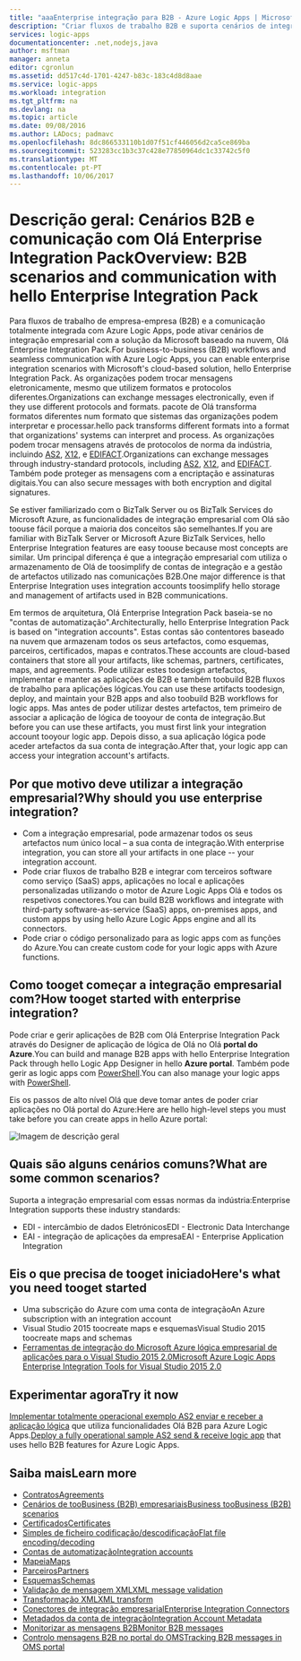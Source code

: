 ```yaml
---
title: "aaaEnterprise integração para B2B - Azure Logic Apps | Microsoft Docs"
description: "Criar fluxos de trabalho B2B e suporta cenários de integração do enterprise para aplicações lógicas com Olá Enterprise Integration Pack"
services: logic-apps
documentationcenter: .net,nodejs,java
author: msftman
manager: anneta
editor: cgronlun
ms.assetid: dd517c4d-1701-4247-b83c-183c4d8d8aae
ms.service: logic-apps
ms.workload: integration
ms.tgt_pltfrm: na
ms.devlang: na
ms.topic: article
ms.date: 09/08/2016
ms.author: LADocs; padmavc
ms.openlocfilehash: 8dc866533110b1d07f51cf446056d2ca5ce869ba
ms.sourcegitcommit: 523283cc1b3c37c428e77850964dc1c33742c5f0
ms.translationtype: MT
ms.contentlocale: pt-PT
ms.lasthandoff: 10/06/2017
---
```

# <a name="overview-b2b-scenarios-and-communication-with-hello-enterprise-integration-pack"></a><span data-ttu-id="79bdc-103">Descrição geral: Cenários B2B e comunicação com Olá Enterprise Integration Pack</span><span class="sxs-lookup"><span data-stu-id="79bdc-103">Overview: B2B scenarios and communication with hello Enterprise Integration Pack</span></span>

<span data-ttu-id="79bdc-104">Para fluxos de trabalho de empresa-empresa (B2B) e a comunicação totalmente integrada com Azure Logic Apps, pode ativar cenários de integração empresarial com a solução da Microsoft baseado na nuvem, Olá Enterprise Integration Pack.</span><span class="sxs-lookup"><span data-stu-id="79bdc-104">For business-to-business (B2B) workflows and seamless communication with Azure Logic Apps, you can enable enterprise integration scenarios with Microsoft's cloud-based solution, hello Enterprise Integration Pack.</span></span> <span data-ttu-id="79bdc-105">As organizações podem trocar mensagens eletronicamente, mesmo que utilizem formatos e protocolos diferentes.</span><span class="sxs-lookup"><span data-stu-id="79bdc-105">Organizations can exchange messages electronically, even if they use different protocols and formats.</span></span> <span data-ttu-id="79bdc-106">pacote de Olá transforma formatos diferentes num formato que sistemas das organizações podem interpretar e processar.</span><span class="sxs-lookup"><span data-stu-id="79bdc-106">hello pack transforms different formats into a format that organizations' systems can interpret and process.</span></span> <span data-ttu-id="79bdc-107">As organizações podem trocar mensagens através de protocolos de norma da indústria, incluindo [AS2](../logic-apps/logic-apps-enterprise-integration-as2.md), [X12](logic-apps-enterprise-integration-x12.md), e [EDIFACT](../logic-apps/logic-apps-enterprise-integration-edifact.md).</span><span class="sxs-lookup"><span data-stu-id="79bdc-107">Organizations can exchange messages through industry-standard protocols, including [AS2](../logic-apps/logic-apps-enterprise-integration-as2.md), [X12](logic-apps-enterprise-integration-x12.md), and [EDIFACT](../logic-apps/logic-apps-enterprise-integration-edifact.md).</span></span> <span data-ttu-id="79bdc-108">Também pode proteger as mensagens com a encriptação e assinaturas digitais.</span><span class="sxs-lookup"><span data-stu-id="79bdc-108">You can also secure messages with both encryption and digital signatures.</span></span>

<span data-ttu-id="79bdc-109">Se estiver familiarizado com o BizTalk Server ou os BizTalk Services do Microsoft Azure, as funcionalidades de integração empresarial com Olá são toouse fácil porque a maioria dos conceitos são semelhantes.</span><span class="sxs-lookup"><span data-stu-id="79bdc-109">If you are familiar with BizTalk Server or Microsoft Azure BizTalk Services, hello Enterprise Integration features are easy toouse because most concepts are similar.</span></span> <span data-ttu-id="79bdc-110">Um principal diferença é que a integração empresarial com utiliza o armazenamento de Olá de toosimplify de contas de integração e a gestão de artefactos utilizado nas comunicações B2B.</span><span class="sxs-lookup"><span data-stu-id="79bdc-110">One major difference is that Enterprise Integration uses integration accounts toosimplify hello storage and management of artifacts used in B2B communications.</span></span> 

<span data-ttu-id="79bdc-111">Em termos de arquitetura, Olá Enterprise Integration Pack baseia-se no "contas de automatização".</span><span class="sxs-lookup"><span data-stu-id="79bdc-111">Architecturally, hello Enterprise Integration Pack is based on "integration accounts".</span></span> <span data-ttu-id="79bdc-112">Estas contas são contentores baseado na nuvem que armazenam todos os seus artefactos, como esquemas, parceiros, certificados, mapas e contratos.</span><span class="sxs-lookup"><span data-stu-id="79bdc-112">These accounts are cloud-based containers that store all your artifacts, like schemas, partners, certificates, maps, and agreements.</span></span> <span data-ttu-id="79bdc-113">Pode utilizar estes toodesign artefactos, implementar e manter as aplicações de B2B e também toobuild B2B fluxos de trabalho para aplicações lógicas.</span><span class="sxs-lookup"><span data-stu-id="79bdc-113">You can use these artifacts toodesign, deploy, and maintain your B2B apps and also toobuild B2B workflows for logic apps.</span></span> <span data-ttu-id="79bdc-114">Mas antes de poder utilizar destes artefactos, tem primeiro de associar a aplicação de lógica de tooyour de conta de integração.</span><span class="sxs-lookup"><span data-stu-id="79bdc-114">But before you can use these artifacts, you must first link your integration account tooyour logic app.</span></span> <span data-ttu-id="79bdc-115">Depois disso, a sua aplicação lógica pode aceder artefactos da sua conta de integração.</span><span class="sxs-lookup"><span data-stu-id="79bdc-115">After that, your logic app can access your integration account's artifacts.</span></span>

## <a name="why-should-you-use-enterprise-integration"></a><span data-ttu-id="79bdc-116">Por que motivo deve utilizar a integração empresarial?</span><span class="sxs-lookup"><span data-stu-id="79bdc-116">Why should you use enterprise integration?</span></span>

* <span data-ttu-id="79bdc-117">Com a integração empresarial, pode armazenar todos os seus artefactos num único local – a sua conta de integração.</span><span class="sxs-lookup"><span data-stu-id="79bdc-117">With enterprise integration, you can store all your artifacts in one place -- your integration account.</span></span>
* <span data-ttu-id="79bdc-118">Pode criar fluxos de trabalho B2B e integrar com terceiros software como serviço (SaaS) apps, aplicações no local e aplicações personalizadas utilizando o motor de Azure Logic Apps Olá e todos os respetivos conectores.</span><span class="sxs-lookup"><span data-stu-id="79bdc-118">You can build B2B workflows and integrate with third-party software-as-service (SaaS) apps, on-premises apps, and custom apps by using hello Azure Logic Apps engine and all its connectors.</span></span>
* <span data-ttu-id="79bdc-119">Pode criar o código personalizado para as logic apps com as funções do Azure.</span><span class="sxs-lookup"><span data-stu-id="79bdc-119">You can create custom code for your logic apps with Azure functions.</span></span>

## <a name="how-tooget-started-with-enterprise-integration"></a><span data-ttu-id="79bdc-120">Como tooget começar a integração empresarial com?</span><span class="sxs-lookup"><span data-stu-id="79bdc-120">How tooget started with enterprise integration?</span></span>

<span data-ttu-id="79bdc-121">Pode criar e gerir aplicações de B2B com Olá Enterprise Integration Pack através do Designer de aplicação de lógica de Olá no Olá **portal do Azure**.</span><span class="sxs-lookup"><span data-stu-id="79bdc-121">You can build and manage B2B apps with hello Enterprise Integration Pack through hello Logic App Designer in hello **Azure portal**.</span></span> <span data-ttu-id="79bdc-122">Também pode gerir as logic apps com [PowerShell](https://msdn.microsoft.com/library/azure/mt652195.aspx "Logic apps do PowerShell tópicos").</span><span class="sxs-lookup"><span data-stu-id="79bdc-122">You can also manage your logic apps with [PowerShell](https://msdn.microsoft.com/library/azure/mt652195.aspx "Logic apps PowerShell topics").</span></span>

<span data-ttu-id="79bdc-123">Eis os passos de alto nível Olá que deve tomar antes de poder criar aplicações no Olá portal do Azure:</span><span class="sxs-lookup"><span data-stu-id="79bdc-123">Here are hello high-level steps you must take before you can create apps in hello Azure portal:</span></span>

![Imagem de descrição geral](media/logic-apps-enterprise-integration-overview/overview-0.png)  

## <a name="what-are-some-common-scenarios"></a><span data-ttu-id="79bdc-125">Quais são alguns cenários comuns?</span><span class="sxs-lookup"><span data-stu-id="79bdc-125">What are some common scenarios?</span></span>

<span data-ttu-id="79bdc-126">Suporta a integração empresarial com essas normas da indústria:</span><span class="sxs-lookup"><span data-stu-id="79bdc-126">Enterprise Integration supports these industry standards:</span></span>

* <span data-ttu-id="79bdc-127">EDI - intercâmbio de dados Eletrónicos</span><span class="sxs-lookup"><span data-stu-id="79bdc-127">EDI - Electronic Data Interchange</span></span>
* <span data-ttu-id="79bdc-128">EAI - integração de aplicações da empresa</span><span class="sxs-lookup"><span data-stu-id="79bdc-128">EAI - Enterprise Application Integration</span></span>

## <a name="heres-what-you-need-tooget-started"></a><span data-ttu-id="79bdc-129">Eis o que precisa de tooget iniciado</span><span class="sxs-lookup"><span data-stu-id="79bdc-129">Here's what you need tooget started</span></span>

* <span data-ttu-id="79bdc-130">Uma subscrição do Azure com uma conta de integração</span><span class="sxs-lookup"><span data-stu-id="79bdc-130">An Azure subscription with an integration account</span></span>
* <span data-ttu-id="79bdc-131">Visual Studio 2015 toocreate maps e esquemas</span><span class="sxs-lookup"><span data-stu-id="79bdc-131">Visual Studio 2015 toocreate maps and schemas</span></span>
* [<span data-ttu-id="79bdc-132">Ferramentas de integração do Microsoft Azure lógica empresarial de aplicações para o Visual Studio 2015 2.0</span><span class="sxs-lookup"><span data-stu-id="79bdc-132">Microsoft Azure Logic Apps Enterprise Integration Tools for Visual Studio 2015 2.0</span></span>](https://aka.ms/vsmapsandschemas)  

## <a name="try-it-now"></a><span data-ttu-id="79bdc-133">Experimentar agora</span><span class="sxs-lookup"><span data-stu-id="79bdc-133">Try it now</span></span>

<span data-ttu-id="79bdc-134">[Implementar totalmente operacional exemplo AS2 enviar e receber a aplicação lógica](https://github.com/Azure/azure-quickstart-templates/tree/master/201-logic-app-as2-send-receive) que utiliza funcionalidades Olá B2B para Azure Logic Apps.</span><span class="sxs-lookup"><span data-stu-id="79bdc-134">[Deploy a fully operational sample AS2 send & receive logic app](https://github.com/Azure/azure-quickstart-templates/tree/master/201-logic-app-as2-send-receive) that uses hello B2B features for Azure Logic Apps.</span></span>

## <a name="learn-more"></a><span data-ttu-id="79bdc-135">Saiba mais</span><span class="sxs-lookup"><span data-stu-id="79bdc-135">Learn more</span></span>
* [<span data-ttu-id="79bdc-136">Contratos</span><span class="sxs-lookup"><span data-stu-id="79bdc-136">Agreements</span></span>](../logic-apps/logic-apps-enterprise-integration-agreements.md "Saiba mais sobre contratos de integração do enterprise")
* [<span data-ttu-id="79bdc-137">Cenários de tooBusiness (B2B) empresariais</span><span class="sxs-lookup"><span data-stu-id="79bdc-137">Business tooBusiness (B2B) scenarios</span></span>](../logic-apps/logic-apps-enterprise-integration-b2b.md "Saiba como toocreate Logic apps com funcionalidades de B2B")  
* [<span data-ttu-id="79bdc-138">Certificados</span><span class="sxs-lookup"><span data-stu-id="79bdc-138">Certificates</span></span>](logic-apps-enterprise-integration-certificates.md "Saiba mais sobre certificados de integração do enterprise")
* [<span data-ttu-id="79bdc-139">Simples de ficheiro codificação/descodificação</span><span class="sxs-lookup"><span data-stu-id="79bdc-139">Flat file encoding/decoding</span></span>](logic-apps-enterprise-integration-flatfile.md "Saiba como tooencode e descodificar o conteúdo do ficheiro simples")  
* [<span data-ttu-id="79bdc-140">Contas de automatização</span><span class="sxs-lookup"><span data-stu-id="79bdc-140">Integration accounts</span></span>](../logic-apps/logic-apps-enterprise-integration-accounts.md "Saiba mais sobre contas de automatização")
* [<span data-ttu-id="79bdc-141">Mapeia</span><span class="sxs-lookup"><span data-stu-id="79bdc-141">Maps</span></span>](../logic-apps/logic-apps-enterprise-integration-maps.md "Saiba mais sobre a maps de integração do enterprise")
* [<span data-ttu-id="79bdc-142">Parceiros</span><span class="sxs-lookup"><span data-stu-id="79bdc-142">Partners</span></span>](logic-apps-enterprise-integration-partners.md "Saiba mais sobre a parceiros de integração do enterprise")
* [<span data-ttu-id="79bdc-143">Esquemas</span><span class="sxs-lookup"><span data-stu-id="79bdc-143">Schemas</span></span>](logic-apps-enterprise-integration-schemas.md "Saiba mais sobre esquemas de integração do enterprise")
* [<span data-ttu-id="79bdc-144">Validação de mensagem XML</span><span class="sxs-lookup"><span data-stu-id="79bdc-144">XML message validation</span></span>](logic-apps-enterprise-integration-xml.md "Saiba como toovalidate XML mensagens com as Logic apps")
* [<span data-ttu-id="79bdc-145">Transformação XML</span><span class="sxs-lookup"><span data-stu-id="79bdc-145">XML transform</span></span>](logic-apps-enterprise-integration-transform.md "Saiba mais sobre a maps de integração do enterprise")
* [<span data-ttu-id="79bdc-146">Conectores de integração empresarial</span><span class="sxs-lookup"><span data-stu-id="79bdc-146">Enterprise Integration Connectors</span></span>](../connectors/apis-list.md "Saiba mais sobre os conectores de pacote de integração do enterprise")
* [<span data-ttu-id="79bdc-147">Metadados da conta de integração</span><span class="sxs-lookup"><span data-stu-id="79bdc-147">Integration Account Metadata</span></span>](../logic-apps/logic-apps-enterprise-integration-metadata.md "Saiba mais sobre metadados da conta de integração")
* [<span data-ttu-id="79bdc-148">Monitorizar as mensagens B2B</span><span class="sxs-lookup"><span data-stu-id="79bdc-148">Monitor B2B messages</span></span>](logic-apps-monitor-b2b-message.md "saber mais sobre a monitorização de mensagens B2B")
* [<span data-ttu-id="79bdc-149">Controlo mensagens B2B no portal do OMS</span><span class="sxs-lookup"><span data-stu-id="79bdc-149">Tracking B2B messages in OMS portal</span></span>](logic-apps-track-b2b-messages-omsportal.md "Saiba mais sobre o controlo mensagens B2B no portal do OMS")

